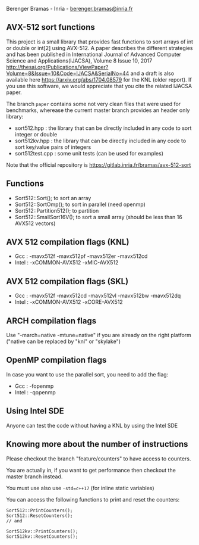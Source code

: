 Berenger Bramas - Inria - berenger.bramas@inria.fr

## AVX-512 sort functions

This project is a small library that provides fast functions to sort arrays of int or double or int[2] using AVX-512.
A paper describes the different strategies and has been published in International Journal of Advanced Computer Science and Applications(IJACSA), Volume 8 Issue 10, 2017
http://thesai.org/Publications/ViewPaper?Volume=8&Issue=10&Code=IJACSA&SerialNo=44
and a draft is also available here https://arxiv.org/abs/1704.08579 for the KNL (older report).
If you use this software, we would appreciate that you cite the related IJACSA paper.


The branch `paper` contains some not very clean files that were used for benchmarks,
wherease the current master branch provides an header only library:
- sort512.hpp : the library that can be directly included in any code to sort integer or double
- sort512kv.hpp : the library that can be directly included in any code to sort key/value pairs of integers
- sort512test.cpp : some unit tests (can be used for examples)

Note that the official repository is https://gitlab.inria.fr/bramas/avx-512-sort

##  Functions
- Sort512::Sort(); to sort an array
- Sort512::SortOmp(); to sort in parallel (need openmp)
- Sort512::Partition512(); to partition
- Sort512::SmallSort16V(); to sort a small array (should be less than 16 AVX512 vectors)


## AVX 512 compilation flags (KNL)
- Gcc : -mavx512f -mavx512pf -mavx512er -mavx512cd
- Intel : -xCOMMON-AVX512 -xMIC-AVX512

## AVX 512 compilation flags (SKL)
- Gcc : -mavx512f -mavx512cd -mavx512vl -mavx512bw -mavx512dq
- Intel : -xCOMMON-AVX512 -xCORE-AVX512

## ARCH compilation flags

Use "-march=native -mtune=native" if you are already on the right platform ("native can be replaced by "knl" or "skylake")

## OpenMP compilation flags
In case you want to use the parallel sort, you need to add the flag:
- Gcc :  -fopenmp
- Intel :  -qopenmp

## Using Intel SDE

Anyone can test the code without having a KNL by using the Intel SDE

## Knowing more about the number of instructions

Please checkout the branch "feature/counters" to have access to counters.

You are actually in, if you want to get performance then checkout the master branch instead.

You must use also use `-std=c++17` (for inline static variables)

You can access the following functions to print and reset the counters:
```
Sort512::PrintCounters();
Sort512::ResetCounters();
// and

Sort512kv::PrintCounters();
Sort512kv::ResetCounters();
```
